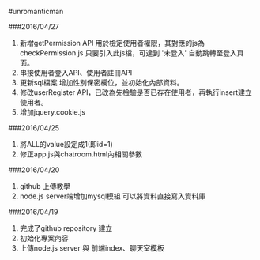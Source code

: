 #unromanticman

###2016/04/27
1. 新增getPermission API 用於檢定使用者權限，其對應的js為checkPermission.js 只要引入此js檔，可達到 '未登入' 自動跳轉至登入頁面。
2. 串接使用者登入API、使用者註冊API
3. 更新sql檔案 增加性別保密欄位，並初始化內部資料。
4. 修改userRegister API，已改為先檢驗是否已存在使用者，再執行insert建立使用者。
5. 增加jquery.cookie.js

###2016/04/25
1. 將ALL的value設定成1(即id=1)
2. 修正app.js與chatroom.html內相關參數


###2016/04/20
1. github 上傳教學
2. node.js server端增加mysql模組 可以將資料直接寫入資料庫

###2016/04/19
1. 完成了github repository 建立
2. 初始化專案內容
3. 上傳node.js server 與 前端index、聊天室模板
